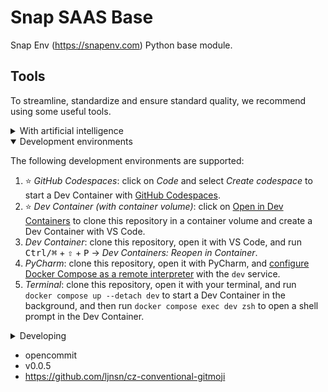# Snap SAAS Base

Snap Env (https://snapenv.com) Python base module.

## Tools

To streamline, standardize and ensure standard quality, we recommend using some useful tools.

<details>
<summary>With artificial intelligence</summary>

<details>
<summary>1. Opencommit</summary>

1. [Install opencommit](https://github.com/di-sukharev/opencommit).
    - We use it with NodeJS _v16.19.1_ to install it.
    - _Configuration_:
        - Use gpt-4 for best results:
            ```sh
            opencommit config set OCO_MODEL=gpt-4
            ```
        - Use {GitMoji](https://gitmoji.dev/), we like it:
            ```sh
            opencommit config set OCO_EMOJI=true
            ```
        - Set locale to english:
            ```sh
            oco config set OCO_LANGUAGE=en
            ```
        - Set OpenAI API KEY:
            ```sh
            opencommit config set OCO_OPENAI_API_KEY=<your_api_key>
            ```

</details>

</details>

<details open>
<summary>Development environments</summary>

The following development environments are supported:

1. ⭐️ _GitHub Codespaces_: click on _Code_ and select _Create codespace_ to start a Dev Container with [GitHub Codespaces](https://github.com/features/codespaces).
1. ⭐️ _Dev Container (with container volume)_: click on [Open in Dev Containers](https://vscode.dev/redirect?url=vscode://ms-vscode-remote.remote-containers/cloneInVolume?url=https://github.com/orgs/snapenv/snap-saas-base) to clone this repository in a container volume and create a Dev Container with VS Code.
1. _Dev Container_: clone this repository, open it with VS Code, and run <kbd>Ctrl/⌘</kbd> + <kbd>⇧</kbd> + <kbd>P</kbd> → _Dev Containers: Reopen in Container_.
1. _PyCharm_: clone this repository, open it with PyCharm, and [configure Docker Compose as a remote interpreter](https://www.jetbrains.com/help/pycharm/using-docker-compose-as-a-remote-interpreter.html#docker-compose-remote) with the `dev` service.
1. _Terminal_: clone this repository, open it with your terminal, and run `docker compose up --detach dev` to start a Dev Container in the background, and then run `docker compose exec dev zsh` to open a shell prompt in the Dev Container.

</details>

<details>
<summary>Developing</summary>

- This project follows the [Conventional Commits](https://www.conventionalcommits.org/) standard to automate [Semantic Versioning](https://semver.org/) and [Keep A Changelog](https://keepachangelog.com/) with [Commitizen](https://github.com/commitizen-tools/commitizen).
- Run `poe` from within the development environment to print a list of [Poe the Poet](https://github.com/nat-n/poethepoet) tasks available to run on this project.
- Run `poetry add {package}` from within the development environment to install a run time dependency and add it to `pyproject.toml` and `poetry.lock`. Add `--group test` or `--group dev` to install a CI or development dependency, respectively.
- Run `poetry update` from within the development environment to upgrade all dependencies to the latest versions allowed by `pyproject.toml`.
- Run `cz bump` to bump the package's version, update the `CHANGELOG.md`, and create a git tag.

</details>

* opencommit
* v0.0.5
* https://github.com/ljnsn/cz-conventional-gitmoji
